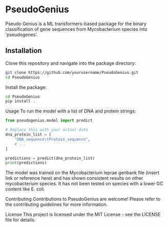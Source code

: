 # PseudoGenius
Pseudo Genius is a ML transformers-based package for the binary classification of gene sequences from Mycobacterium species into 'pseudogenes'.

## Installation

Clone this repository and navigate into the package directory:

```bash
git clone https://github.com/yourusername/PseudoGenius.git
cd PseudoGenius
```
Install the package:

```bash
cd PseudoGenius
pip install .
```

Usage
To run the model with a list of DNA and protein strings:
```python
from pseudogenius.model import predict

# Replace this with your actual data
dna_protein_list = [
    "DNA_sequence\tProtein_sequence",
    # ...
]

predictions = predict(dna_protein_list)
print(predictions)
```
The model was trained on the Mycobacterium leprae genbank file (insert link or reference here) and has shown consistent results on other mycobacterium species. It has not been tested on species with a lower GC content like E. coli.

Contributing
Contributions to PseudoGenius are welcome! Please refer to the contributing guidelines for more information.

License
This project is licensed under the MIT License - see the LICENSE file for details.



